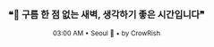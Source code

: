 <div align="center">

<br>

<h3>❝🌌 구름 한 점 없는 새벽, 생각하기 좋은 시간입니다❞</h3>

<sub>03:00 AM • Seoul 🌙 • by CrowRish</sub>

<br>

</div>